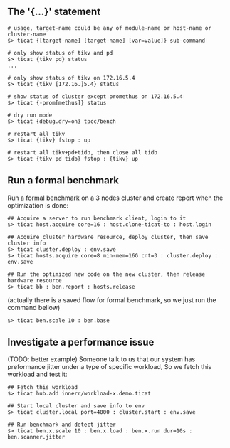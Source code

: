 ## The '{...}' statement
```
# usage, target-name could be any of module-name or host-name or cluster-name
$> ticat {[target-name] [target-name] [var=value]} sub-command

# only show status of tikv and pd
$> ticat {tikv pd} status
...

# only show status of tikv on 172.16.5.4
$> ticat {tikv [172.16.]5.4} status

# show status of cluster except promethus on 172.16.5.4
$> ticat {-prom[methus]} status

# dry run mode
$> ticat {debug.dry=on} tpcc/bench

# restart all tikv
$> ticat {tikv} fstop : up

# restart all tikv+pd+tidb, then close all tidb
$> ticat {tikv pd tidb} fstop : {tikv} up
```

## Run a formal benchmark
Run a formal benchmark on a 3 nodes cluster and create report when the optimization is done:
```
## Acquire a server to run benchmark client, login to it
$> ticat host.acquire core=16 : host.clone-ticat-to : host.login

## Acquire cluster hardware resource, deploy cluster, then save cluster info
$> ticat cluster.deploy : env.save
$> ticat hosts.acquire core=8 min-mem=16G cnt=3 : cluster.deploy : env.save

## Run the optimized new code on the new cluster, then release hardware resource
$> ticat bb : ben.report : hosts.release
```
(actually there is a saved flow for formal benchmark, so we just run the command bellow)
```
$> ticat ben.scale 10 : ben.base
```

## Investigate a performance issue
(TODO: better example)
Someone talk to us that our system has preformance jitter under a type of specific workload,
So we fetch this workload and test it:
```
## Fetch this workload
$> ticat hub.add innerr/workload-x.demo.ticat

## Start local cluster and save info to env
$> ticat cluster.local port=4000 : cluster.start : env.save

## Run benchmark and detect jitter
$> ticat ben.x.scale 10 : ben.x.load : ben.x.run dur=10s : ben.scanner.jitter
```
